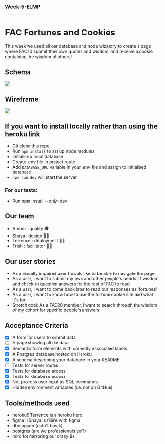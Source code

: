 ### Week-5-ELMP

---

# FAC Fortunes and Cookies 

This week we used all our database and node wizardry to create a page where FAC20 submit their own quotes and wisdom, and receive a cookie containing the wisdom of others! 

## Schema 

![](https://i.imgur.com/PxINJD5.png)

## Wireframe 

![](https://i.imgur.com/jVFKXdx.png)


## If you want to install locally rather than using the heroku link 

- Git clone this repo
- Run `npm install` to set up node modules
- Initialise a local database
- Create .env file in project route
- Add `DATABASE_URL` variable in your .env file and assign to initialised database
- `npm run dev` will start the server 

### For our tests: 
- Run npm install --only=dev


## Our team 

- Amber : quality  🕵
- Shaya : design 👩‍🎨
- Terrence : deployment  🧙‍♂️
- Trish : facilitator  🧞‍♀️


## Our user stories 

- As a visually impaired user I would like to be able to navigate the page
- As a user, I want to submit my own and other people's pearls of wisdom and check-in question answers for the rest of FAC to read
- As a user, I want to come back later to read our responses as 'fortunes' 
- As a user, I want to know how to use the fortune cookie site and what it's for
- Stretch goal: As a FAC20 member, I want to search through the wisdom of my cohort for specific people's answers


## Acceptance Criteria 

- [X] A form for users to submit data
- [ ] A page showing all the data
- [X] Semantic form elements with correctly associated labels
- [X] A Postgres database hosted on Heroku
- [X] A schema describing your database in your README
- [ ] Tests for server routes
- [X] Tests for database access
- [X] Tests for database access
- [X] Not process user input as SQL commands
- [X] Hidden environment variables (i.e. not on GitHub)

## Tools/methods used

- heroku!! Terrence is a heroku hero 
- figma !! Shaya is fiiiine with figma 
- dbdiagram (didn't break) 
- postgres (are we professionals yet?) 
- miro for mirroring our crazy 8s 

